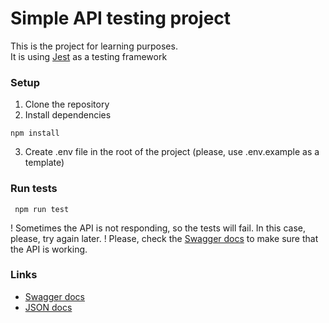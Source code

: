 # Simple API testing project
This is the project for learning purposes. </br>
It is using [Jest](https://jestjs.io/) as a testing framework

### Setup
1. Clone the repository
2. Install dependencies
```
npm install
```
3. Create .env file in the root of the project (please, use .env.example as a template)

### Run tests
```
 npm run test 
```
! Sometimes the API is not responding, so the tests will fail. In this case, please, try again later.
! Please, check the [Swagger docs](https://simpleapi.pfizer.keenetic.link/docs) to make sure that the API is working.

### Links
- [Swagger docs](https://simpleapi.pfizer.keenetic.link/docs)
- [JSON docs](https://simpleapi.pfizer.keenetic.link/docs-json)

